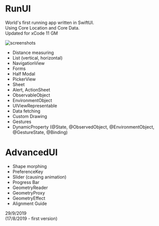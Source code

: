 # RunUI
World's first running app written in SwiftUI.  
Using Core Location and Core Data.  
Updated for xCode 11 GM  

![screenshots](https://pbs.twimg.com/media/EFvR9b3XkAALrse?format=jpg&name=4096x4096)

* Distance measuring
* List (vertical, horizontal)
* NavigationView
* Forms
* Half Modal
* PickerView
* Sheet
* Alert, ActionSheet
* ObservableObject
* EnvironmentObject
* UIViewRepresentable
* Data fetching
* Custom Drawing
* Gestures
* DynamicProperty (@State, @ObservedObject, @EnvironmentObject, @GestureState, @Binding)



# AdvancedUI
* Shape morphing
* PreferenceKey
* Slider (causing animation)
* Progress Bar
* GeometryReader
* GeometryProxy
* GeometryEffect
* Alignment Guide


29/9/2019  
(17/8/2019 - first version)
